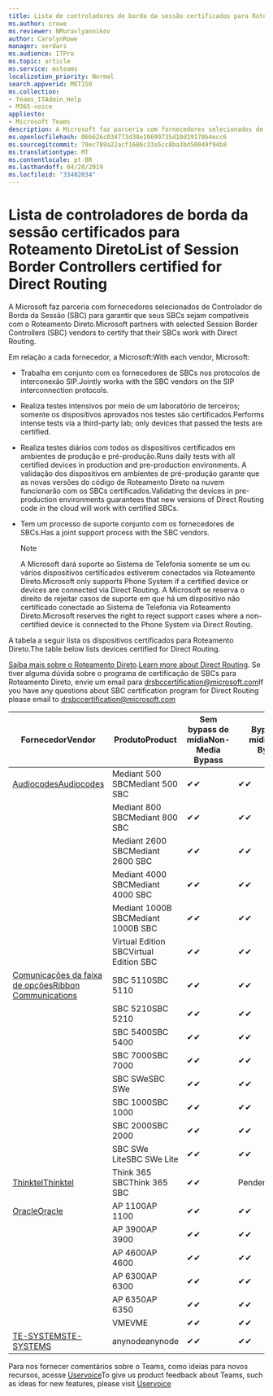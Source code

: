 ```yaml
---
title: Lista de controladores de borda da sessão certificados para Roteamento Direto
ms.author: crowe
ms.reviewer: NMuravlyannikov
author: CarolynRowe
manager: serdars
ms.audience: ITPro
ms.topic: article
ms.service: msteams
localization_priority: Normal
search.appverid: MET150
ms.collection:
- Teams_ITAdmin_Help
- M365-voice
appliesto:
- Microsoft Teams
description: A Microsoft faz parceria com fornecedores selecionados de SBC (controlador de borda da sessão) para garantir que seus SBCs sejam compatíveis com o Roteamento Direto.
ms.openlocfilehash: 06b626c034773d30e10699735d10d19178b4ecc6
ms.sourcegitcommit: 79ec789a22acf1686c33a5cc8ba3bd50049f94b8
ms.translationtype: MT
ms.contentlocale: pt-BR
ms.lasthandoff: 04/28/2019
ms.locfileid: "33402034"
---
```

# <a name="list-of-session-border-controllers-certified-for-direct-routing"></a><span data-ttu-id="fe8d1-103">Lista de controladores de borda da sessão certificados para Roteamento Direto</span><span class="sxs-lookup"><span data-stu-id="fe8d1-103">List of Session Border Controllers certified for Direct Routing</span></span>

<span data-ttu-id="fe8d1-104">A Microsoft faz parceria com fornecedores selecionados de Controlador de Borda da Sessão (SBC) para garantir que seus SBCs sejam compatíveis com o Roteamento Direto.</span><span class="sxs-lookup"><span data-stu-id="fe8d1-104">Microsoft partners with selected Session Border Controllers (SBC) vendors to certify that their SBCs work with Direct Routing.</span></span> 

<span data-ttu-id="fe8d1-105">Em relação a cada fornecedor, a Microsoft:</span><span class="sxs-lookup"><span data-stu-id="fe8d1-105">With each vendor, Microsoft:</span></span> 

- <span data-ttu-id="fe8d1-106">Trabalha em conjunto com os fornecedores de SBCs nos protocolos de interconexão SIP.</span><span class="sxs-lookup"><span data-stu-id="fe8d1-106">Jointly works with the SBC vendors on the SIP interconnection protocols.</span></span>
- <span data-ttu-id="fe8d1-107">Realiza testes intensivos por meio de um laboratório de terceiros; somente os dispositivos aprovados nos testes são certificados.</span><span class="sxs-lookup"><span data-stu-id="fe8d1-107">Performs intense tests via a third-party lab; only devices that passed the tests are certified.</span></span> 
- <span data-ttu-id="fe8d1-108">Realiza testes diários com todos os dispositivos certificados em ambientes de produção e pré-produção.</span><span class="sxs-lookup"><span data-stu-id="fe8d1-108">Runs daily tests with all certified devices in production and pre-production environments.</span></span> <span data-ttu-id="fe8d1-109">A validação dos dispositivos em ambientes de pré-produção garante que as novas versões do código de Roteamento Direto na nuvem funcionarão com os SBCs certificados.</span><span class="sxs-lookup"><span data-stu-id="fe8d1-109">Validating the devices in pre-production environments guarantees that new versions of Direct Routing code in the cloud will work with certified SBCs.</span></span> 
- <span data-ttu-id="fe8d1-110">Tem um processo de suporte conjunto com os fornecedores de SBCs.</span><span class="sxs-lookup"><span data-stu-id="fe8d1-110">Has a joint support process with the SBC vendors.</span></span>


  > [!NOTE]
  > <span data-ttu-id="fe8d1-111">A Microsoft dará suporte ao Sistema de Telefonia somente se um ou vários dispositivos certificados estiverem conectados via Roteamento Direto.</span><span class="sxs-lookup"><span data-stu-id="fe8d1-111">Microsoft only supports Phone System if a certified device or devices are connected via Direct Routing.</span></span> <span data-ttu-id="fe8d1-112">A Microsoft se reserva o direito de rejeitar casos de suporte em que há um dispositivo não certificado conectado ao Sistema de Telefonia via Roteamento Direto.</span><span class="sxs-lookup"><span data-stu-id="fe8d1-112">Microsoft reserves the right to reject support cases where a non-certified device is connected to the Phone System via Direct Routing.</span></span> 

<span data-ttu-id="fe8d1-113">A tabela a seguir lista os dispositivos certificados para Roteamento Direto.</span><span class="sxs-lookup"><span data-stu-id="fe8d1-113">The table below lists devices certified for Direct Routing.</span></span> 

<span data-ttu-id="fe8d1-114">[Saiba mais sobre o Roteamento Direto](https://aka.ms/dr).</span><span class="sxs-lookup"><span data-stu-id="fe8d1-114">[Learn more about Direct Routing](https://aka.ms/dr).</span></span> <span data-ttu-id="fe8d1-115">Se tiver alguma dúvida sobre o programa de certificação de SBCs para Roteamento Direto, envie um email para drsbccertification@microsoft.com</span><span class="sxs-lookup"><span data-stu-id="fe8d1-115">If you have any questions about SBC certification program for Direct Routing please email to drsbccertification@microsoft.com</span></span>


|                                                       <span data-ttu-id="fe8d1-116">Fornecedor</span><span class="sxs-lookup"><span data-stu-id="fe8d1-116">Vendor</span></span>                                                        |       <span data-ttu-id="fe8d1-117">Produto</span><span class="sxs-lookup"><span data-stu-id="fe8d1-117">Product</span></span>       | <span data-ttu-id="fe8d1-118">Sem bypass de mídia</span><span class="sxs-lookup"><span data-stu-id="fe8d1-118">Non-Media Bypass</span></span> | <span data-ttu-id="fe8d1-119">Bypass de mídia</span><span class="sxs-lookup"><span data-stu-id="fe8d1-119">Media Bypass</span></span> | <span data-ttu-id="fe8d1-120">Versão do software</span><span class="sxs-lookup"><span data-stu-id="fe8d1-120">Software Version</span></span> |
|---------------------------------------------------------------------------------------------------------------------|---------------------|------------------|--------------|------------------|
| [<span data-ttu-id="fe8d1-121">Audiocodes</span><span class="sxs-lookup"><span data-stu-id="fe8d1-121">Audiocodes</span></span>](https://www.audiocodes.com/solutions-products/products/products-for-microsoft-365/direct-routing-for-microsoft-teams) |   <span data-ttu-id="fe8d1-122">Mediant 500 SBC</span><span class="sxs-lookup"><span data-stu-id="fe8d1-122">Mediant 500 SBC</span></span>   |     <span data-ttu-id="fe8d1-123">&#10004;</span><span class="sxs-lookup"><span data-stu-id="fe8d1-123">&#10004;</span></span>     |   <span data-ttu-id="fe8d1-124">&#10004;</span><span class="sxs-lookup"><span data-stu-id="fe8d1-124">&#10004;</span></span>    |  <span data-ttu-id="fe8d1-125">7.20A.250.003</span><span class="sxs-lookup"><span data-stu-id="fe8d1-125">7.20A.250.003</span></span>   |
|                                                                                                                     |   <span data-ttu-id="fe8d1-126">Mediant 800 SBC</span><span class="sxs-lookup"><span data-stu-id="fe8d1-126">Mediant 800 SBC</span></span>   |     <span data-ttu-id="fe8d1-127">&#10004;</span><span class="sxs-lookup"><span data-stu-id="fe8d1-127">&#10004;</span></span>     |   <span data-ttu-id="fe8d1-128">&#10004;</span><span class="sxs-lookup"><span data-stu-id="fe8d1-128">&#10004;</span></span>     |  <span data-ttu-id="fe8d1-129">7.20A.250.003</span><span class="sxs-lookup"><span data-stu-id="fe8d1-129">7.20A.250.003</span></span>   |
|                                                                                                                     |  <span data-ttu-id="fe8d1-130">Mediant 2600 SBC</span><span class="sxs-lookup"><span data-stu-id="fe8d1-130">Mediant 2600 SBC</span></span>   |     <span data-ttu-id="fe8d1-131">&#10004;</span><span class="sxs-lookup"><span data-stu-id="fe8d1-131">&#10004;</span></span>     |   <span data-ttu-id="fe8d1-132">&#10004;</span><span class="sxs-lookup"><span data-stu-id="fe8d1-132">&#10004;</span></span>    |  <span data-ttu-id="fe8d1-133">7.20A.250.003</span><span class="sxs-lookup"><span data-stu-id="fe8d1-133">7.20A.250.003</span></span>   |
|                                                                                                                     |  <span data-ttu-id="fe8d1-134">Mediant 4000 SBC</span><span class="sxs-lookup"><span data-stu-id="fe8d1-134">Mediant 4000 SBC</span></span>   |     <span data-ttu-id="fe8d1-135">&#10004;</span><span class="sxs-lookup"><span data-stu-id="fe8d1-135">&#10004;</span></span>     |   <span data-ttu-id="fe8d1-136">&#10004;</span><span class="sxs-lookup"><span data-stu-id="fe8d1-136">&#10004;</span></span>     |  <span data-ttu-id="fe8d1-137">7.20A.250.003</span><span class="sxs-lookup"><span data-stu-id="fe8d1-137">7.20A.250.003</span></span>   |
|                                                                                                                     | <span data-ttu-id="fe8d1-138">Mediant 1000B SBC</span><span class="sxs-lookup"><span data-stu-id="fe8d1-138">Mediant 1000B  SBC</span></span>  |     <span data-ttu-id="fe8d1-139">&#10004;</span><span class="sxs-lookup"><span data-stu-id="fe8d1-139">&#10004;</span></span>     |   <span data-ttu-id="fe8d1-140">&#10004;</span><span class="sxs-lookup"><span data-stu-id="fe8d1-140">&#10004;</span></span>     |  <span data-ttu-id="fe8d1-141">7.20A.250.003</span><span class="sxs-lookup"><span data-stu-id="fe8d1-141">7.20A.250.003</span></span>   |
|                                                                                                                     | <span data-ttu-id="fe8d1-142">Virtual Edition SBC</span><span class="sxs-lookup"><span data-stu-id="fe8d1-142">Virtual Edition SBC</span></span> |     <span data-ttu-id="fe8d1-143">&#10004;</span><span class="sxs-lookup"><span data-stu-id="fe8d1-143">&#10004;</span></span>     |   <span data-ttu-id="fe8d1-144">&#10004;</span><span class="sxs-lookup"><span data-stu-id="fe8d1-144">&#10004;</span></span>     |  <span data-ttu-id="fe8d1-145">7.20A.250.003</span><span class="sxs-lookup"><span data-stu-id="fe8d1-145">7.20A.250.003</span></span>  |
|  [<span data-ttu-id="fe8d1-146">Comunicações da faixa de opções</span><span class="sxs-lookup"><span data-stu-id="fe8d1-146">Ribbon Communications</span></span>](https://ribboncommunications.com/solutions/enterprise-solutions/microsoft-skype-business)  |      <span data-ttu-id="fe8d1-147">SBC 5110</span><span class="sxs-lookup"><span data-stu-id="fe8d1-147">SBC 5110</span></span>       |     <span data-ttu-id="fe8d1-148">&#10004;</span><span class="sxs-lookup"><span data-stu-id="fe8d1-148">&#10004;</span></span>     |   <span data-ttu-id="fe8d1-149">&#10004;</span><span class="sxs-lookup"><span data-stu-id="fe8d1-149">&#10004;</span></span>    |       <span data-ttu-id="fe8d1-150">V6.2</span><span class="sxs-lookup"><span data-stu-id="fe8d1-150">V6.2</span></span>       |
|                                                                                                                     |      <span data-ttu-id="fe8d1-151">SBC 5210</span><span class="sxs-lookup"><span data-stu-id="fe8d1-151">SBC 5210</span></span>       |     <span data-ttu-id="fe8d1-152">&#10004;</span><span class="sxs-lookup"><span data-stu-id="fe8d1-152">&#10004;</span></span>     |  <span data-ttu-id="fe8d1-153">&#10004;</span><span class="sxs-lookup"><span data-stu-id="fe8d1-153">&#10004;</span></span>    |       <span data-ttu-id="fe8d1-154">V6.2</span><span class="sxs-lookup"><span data-stu-id="fe8d1-154">V6.2</span></span>       |
|                                                                                                                     |      <span data-ttu-id="fe8d1-155">SBC 5400</span><span class="sxs-lookup"><span data-stu-id="fe8d1-155">SBC 5400</span></span>       |     <span data-ttu-id="fe8d1-156">&#10004;</span><span class="sxs-lookup"><span data-stu-id="fe8d1-156">&#10004;</span></span>     |   <span data-ttu-id="fe8d1-157">&#10004;</span><span class="sxs-lookup"><span data-stu-id="fe8d1-157">&#10004;</span></span>   |       <span data-ttu-id="fe8d1-158">V6.2</span><span class="sxs-lookup"><span data-stu-id="fe8d1-158">V6.2</span></span>       |
|                                                                                                                     |      <span data-ttu-id="fe8d1-159">SBC 7000</span><span class="sxs-lookup"><span data-stu-id="fe8d1-159">SBC 7000</span></span>       |     <span data-ttu-id="fe8d1-160">&#10004;</span><span class="sxs-lookup"><span data-stu-id="fe8d1-160">&#10004;</span></span>     |   <span data-ttu-id="fe8d1-161">&#10004;</span><span class="sxs-lookup"><span data-stu-id="fe8d1-161">&#10004;</span></span>    |       <span data-ttu-id="fe8d1-162">V6.2</span><span class="sxs-lookup"><span data-stu-id="fe8d1-162">V6.2</span></span>       |
|                                                                                                                     |       <span data-ttu-id="fe8d1-163">SBC SWe</span><span class="sxs-lookup"><span data-stu-id="fe8d1-163">SBC SWe</span></span>       |     <span data-ttu-id="fe8d1-164">&#10004;</span><span class="sxs-lookup"><span data-stu-id="fe8d1-164">&#10004;</span></span>     |   <span data-ttu-id="fe8d1-165">&#10004;</span><span class="sxs-lookup"><span data-stu-id="fe8d1-165">&#10004;</span></span>   |       <span data-ttu-id="fe8d1-166">V6.2</span><span class="sxs-lookup"><span data-stu-id="fe8d1-166">V6.2</span></span>       |
|                                                                                                                     |      <span data-ttu-id="fe8d1-167">SBC 1000</span><span class="sxs-lookup"><span data-stu-id="fe8d1-167">SBC 1000</span></span>       |     <span data-ttu-id="fe8d1-168">&#10004;</span><span class="sxs-lookup"><span data-stu-id="fe8d1-168">&#10004;</span></span>     |   <span data-ttu-id="fe8d1-169">&#10004;</span><span class="sxs-lookup"><span data-stu-id="fe8d1-169">&#10004;</span></span>    |      <span data-ttu-id="fe8d1-170">v8.0.1</span><span class="sxs-lookup"><span data-stu-id="fe8d1-170">v8.0.1</span></span>     |
|                                                                                                                     |      <span data-ttu-id="fe8d1-171">SBC 2000</span><span class="sxs-lookup"><span data-stu-id="fe8d1-171">SBC 2000</span></span>       |     <span data-ttu-id="fe8d1-172">&#10004;</span><span class="sxs-lookup"><span data-stu-id="fe8d1-172">&#10004;</span></span>     |   <span data-ttu-id="fe8d1-173">&#10004;</span><span class="sxs-lookup"><span data-stu-id="fe8d1-173">&#10004;</span></span>   |     <span data-ttu-id="fe8d1-174">v8.0.1</span><span class="sxs-lookup"><span data-stu-id="fe8d1-174">v8.0.1</span></span>     |
|                                                                                                                     |    <span data-ttu-id="fe8d1-175">SBC SWe Lite</span><span class="sxs-lookup"><span data-stu-id="fe8d1-175">SBC SWe Lite</span></span>     |     <span data-ttu-id="fe8d1-176">&#10004;</span><span class="sxs-lookup"><span data-stu-id="fe8d1-176">&#10004;</span></span>     |  <span data-ttu-id="fe8d1-177">&#10004;</span><span class="sxs-lookup"><span data-stu-id="fe8d1-177">&#10004;</span></span>    |      <span data-ttu-id="fe8d1-178">v8.0.1</span><span class="sxs-lookup"><span data-stu-id="fe8d1-178">v8.0.1</span></span>    |
|                     [<span data-ttu-id="fe8d1-179">Thinktel</span><span class="sxs-lookup"><span data-stu-id="fe8d1-179">Thinktel</span></span>](https://www.thinktel.ca/services/think-365/think-365-overview/)                      |    <span data-ttu-id="fe8d1-180">Think 365 SBC</span><span class="sxs-lookup"><span data-stu-id="fe8d1-180">Think 365 SBC</span></span>    |     <span data-ttu-id="fe8d1-181">&#10004;</span><span class="sxs-lookup"><span data-stu-id="fe8d1-181">&#10004;</span></span>     |   <span data-ttu-id="fe8d1-182">Pendente</span><span class="sxs-lookup"><span data-stu-id="fe8d1-182">Pending</span></span>    |       <span data-ttu-id="fe8d1-183">V1.4</span><span class="sxs-lookup"><span data-stu-id="fe8d1-183">V1.4</span></span>       |
|                     [<span data-ttu-id="fe8d1-184">Oracle</span><span class="sxs-lookup"><span data-stu-id="fe8d1-184">Oracle</span></span>](https://www.oracle.com/industries/communications/enterprise-session-border-controller/microsoft.html)                      |    <span data-ttu-id="fe8d1-185">AP 1100</span><span class="sxs-lookup"><span data-stu-id="fe8d1-185">AP 1100</span></span>      |    <span data-ttu-id="fe8d1-186">&#10004;</span><span class="sxs-lookup"><span data-stu-id="fe8d1-186">&#10004;</span></span>     |    <span data-ttu-id="fe8d1-187">&#10004;</span><span class="sxs-lookup"><span data-stu-id="fe8d1-187">&#10004;</span></span>    |   <span data-ttu-id="fe8d1-188">8.3.0.0.1</span><span class="sxs-lookup"><span data-stu-id="fe8d1-188">8.3.0.0.1</span></span> |
|                                                                                                                    |    <span data-ttu-id="fe8d1-189">AP 3900</span><span class="sxs-lookup"><span data-stu-id="fe8d1-189">AP 3900</span></span>           |    <span data-ttu-id="fe8d1-190">&#10004;</span><span class="sxs-lookup"><span data-stu-id="fe8d1-190">&#10004;</span></span>     |    <span data-ttu-id="fe8d1-191">&#10004;</span><span class="sxs-lookup"><span data-stu-id="fe8d1-191">&#10004;</span></span>   |   <span data-ttu-id="fe8d1-192">8.3.0.0.1</span><span class="sxs-lookup"><span data-stu-id="fe8d1-192">8.3.0.0.1</span></span>  | 
|                                                                                                                    |      <span data-ttu-id="fe8d1-193">AP 4600</span><span class="sxs-lookup"><span data-stu-id="fe8d1-193">AP 4600</span></span>         |    <span data-ttu-id="fe8d1-194">&#10004;</span><span class="sxs-lookup"><span data-stu-id="fe8d1-194">&#10004;</span></span>   |    <span data-ttu-id="fe8d1-195">&#10004;</span><span class="sxs-lookup"><span data-stu-id="fe8d1-195">&#10004;</span></span>     |     <span data-ttu-id="fe8d1-196">8.3.0.0.1</span><span class="sxs-lookup"><span data-stu-id="fe8d1-196">8.3.0.0.1</span></span>  |
|                                                                                                                    |      <span data-ttu-id="fe8d1-197">AP 6300</span><span class="sxs-lookup"><span data-stu-id="fe8d1-197">AP 6300</span></span>         |    <span data-ttu-id="fe8d1-198">&#10004;</span><span class="sxs-lookup"><span data-stu-id="fe8d1-198">&#10004;</span></span>   |    <span data-ttu-id="fe8d1-199">&#10004;</span><span class="sxs-lookup"><span data-stu-id="fe8d1-199">&#10004;</span></span>     |     <span data-ttu-id="fe8d1-200">8.3.0.0.1</span><span class="sxs-lookup"><span data-stu-id="fe8d1-200">8.3.0.0.1</span></span>  |
|                                                                                                                   |      <span data-ttu-id="fe8d1-201">AP 6350</span><span class="sxs-lookup"><span data-stu-id="fe8d1-201">AP 6350</span></span>           |    <span data-ttu-id="fe8d1-202">&#10004;</span><span class="sxs-lookup"><span data-stu-id="fe8d1-202">&#10004;</span></span>   |    <span data-ttu-id="fe8d1-203">&#10004;</span><span class="sxs-lookup"><span data-stu-id="fe8d1-203">&#10004;</span></span>    |     <span data-ttu-id="fe8d1-204">8.3.0.0.1</span><span class="sxs-lookup"><span data-stu-id="fe8d1-204">8.3.0.0.1</span></span>  |                                             
|                                                                                                                    |      <span data-ttu-id="fe8d1-205">VME</span><span class="sxs-lookup"><span data-stu-id="fe8d1-205">VME</span></span>           |    <span data-ttu-id="fe8d1-206">&#10004;</span><span class="sxs-lookup"><span data-stu-id="fe8d1-206">&#10004;</span></span>    |    <span data-ttu-id="fe8d1-207">&#10004;</span><span class="sxs-lookup"><span data-stu-id="fe8d1-207">&#10004;</span></span>    |     <span data-ttu-id="fe8d1-208">8.3.0.0.1</span><span class="sxs-lookup"><span data-stu-id="fe8d1-208">8.3.0.0.1</span></span>   |
|                     [<span data-ttu-id="fe8d1-209">TE-SYSTEMS</span><span class="sxs-lookup"><span data-stu-id="fe8d1-209">TE-SYSTEMS</span></span>](https://www.anynode.de/anynode-and-microsoft-teams/)                               |     <span data-ttu-id="fe8d1-210">anynode</span><span class="sxs-lookup"><span data-stu-id="fe8d1-210">anynode</span></span>         |     <span data-ttu-id="fe8d1-211">&#10004;</span><span class="sxs-lookup"><span data-stu-id="fe8d1-211">&#10004;</span></span>   |  <span data-ttu-id="fe8d1-212">&#10004;</span><span class="sxs-lookup"><span data-stu-id="fe8d1-212">&#10004;</span></span>   |      <span data-ttu-id="fe8d1-213">v3.16.2</span><span class="sxs-lookup"><span data-stu-id="fe8d1-213">v3.16.2</span></span>      |

<span data-ttu-id="fe8d1-214">Para nos fornecer comentários sobre o Teams, como ideias para novos recursos, acesse [Uservoice](https://microsoftteams.uservoice.com)</span><span class="sxs-lookup"><span data-stu-id="fe8d1-214">To give us product feedback about Teams, such as ideas for new features, please visit [Uservoice](https://microsoftteams.uservoice.com)</span></span>
